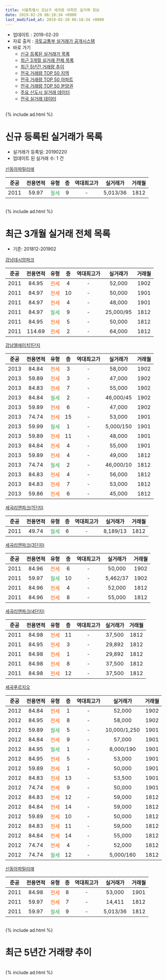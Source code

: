 ```yaml
---
title: 서울특별시 강남구 세곡동 아파트 실거래 정보
date: 2019-02-20 06:18:34 +0900
last_modified_at: 2019-02-20 06:18:34 +0900
---
```


* 업데이트 : 2019-02-20
* 자료 출처 : [국토교통부 실거래가 공개시스템](http://rt.molit.go.kr)
* 바로 가기
    * [신규 등록된 실거래가 목록](#신규-등록된-실거래가-목록)
    * [최근 3개월 실거래 전체 목록](#최근-3개월-실거래-전체-목록)
    * [최근 5년간 거래량 추이](#최근-5년간-거래량-추이)
    * [전국 거래량 TOP 50 지역](https://inasie.github.io/apt-trade-info/최근-3개월-전국에서-가장-거래가-많이-발생한-지역)
    * [전국 거래량 TOP 50 아파트](https://inasie.github.io/apt-trade-info/최근-3개월-전국에서-가장-거래가-많이-발생한-아파트)
    * [전국 거래량 TOP 50 분양권](https://inasie.github.io/apt-trade-info/최근-3개월-전국에서-가장-거래가-많이-발생한-분양권)
    * [주요 신도시 실거래 데이터](https://inasie.github.io/apt-trade-info/주요-신도시)
    * [전국 실거래 데이터](https://inasie.github.io/apt-trade-info/전국)
<br>
{% include ad.html %}
<br>

# 신규 등록된 실거래가 목록
* 실거래가 등록일: 20190220
* 업데이트 된 실거래 수: 1 건


[신동아파밀리에](https://search.naver.com/search.naver?query=%EC%84%9C%EC%9A%B8%ED%8A%B9%EB%B3%84%EC%8B%9C+%EA%B0%95%EB%82%A8%EA%B5%AC+%EC%84%B8%EA%B3%A1%EB%8F%99+%EC%8B%A0%EB%8F%99%EC%95%84%ED%8C%8C%EB%B0%80%EB%A6%AC%EC%97%90)

|준공|전용면적|유형|층|역대최고가|실거래가|거래월|
|:---:|:---:|:---:|:---:|:---:|:---:|:---:|
|2011|59.97|<span style="color:#34a853">월세</span>|9|<span style="color:#444444">-</span>|5,013/36|1812|


<br>
{% include ad.html %}
<br>

# 최근 3개월 실거래 전체 목록
* 기준: 201812-201902


[강남데시앙파크](https://search.naver.com/search.naver?query=%EC%84%9C%EC%9A%B8%ED%8A%B9%EB%B3%84%EC%8B%9C+%EA%B0%95%EB%82%A8%EA%B5%AC+%EC%84%B8%EA%B3%A1%EB%8F%99+%EA%B0%95%EB%82%A8%EB%8D%B0%EC%8B%9C%EC%95%99%ED%8C%8C%ED%81%AC)

|준공|전용면적|유형|층|역대최고가|실거래가|거래월|
|:---:|:---:|:---:|:---:|:---:|:---:|:---:|
|2011|84.95|<span style="color:#ff5a00">전세</span>|4|<span style="color:#444444">-</span>|52,000|1902|
|2011|84.97|<span style="color:#ff5a00">전세</span>|10|<span style="color:#444444">-</span>|50,000|1901|
|2011|84.97|<span style="color:#ff5a00">전세</span>|4|<span style="color:#444444">-</span>|48,000|1901|
|2011|84.97|<span style="color:#34a853">월세</span>|9|<span style="color:#444444">-</span>|25,000/95|1812|
|2011|84.95|<span style="color:#ff5a00">전세</span>|5|<span style="color:#444444">-</span>|50,000|1812|
|2011|114.69|<span style="color:#ff5a00">전세</span>|2|<span style="color:#444444">-</span>|64,000|1812|

[강남엘에이치1단지](https://search.naver.com/search.naver?query=%EC%84%9C%EC%9A%B8%ED%8A%B9%EB%B3%84%EC%8B%9C+%EA%B0%95%EB%82%A8%EA%B5%AC+%EC%84%B8%EA%B3%A1%EB%8F%99+%EA%B0%95%EB%82%A8%EC%97%98%EC%97%90%EC%9D%B4%EC%B9%981%EB%8B%A8%EC%A7%80)

|준공|전용면적|유형|층|역대최고가|실거래가|거래월|
|:---:|:---:|:---:|:---:|:---:|:---:|:---:|
|2013|84.84|<span style="color:#ff5a00">전세</span>|3|<span style="color:#444444">-</span>|58,000|1902|
|2013|59.89|<span style="color:#ff5a00">전세</span>|3|<span style="color:#444444">-</span>|47,000|1902|
|2013|84.83|<span style="color:#ff5a00">전세</span>|7|<span style="color:#444444">-</span>|55,000|1902|
|2013|84.84|<span style="color:#34a853">월세</span>|2|<span style="color:#444444">-</span>|46,000/45|1902|
|2013|59.89|<span style="color:#ff5a00">전세</span>|6|<span style="color:#444444">-</span>|47,000|1902|
|2013|74.74|<span style="color:#ff5a00">전세</span>|15|<span style="color:#444444">-</span>|53,000|1901|
|2013|59.99|<span style="color:#34a853">월세</span>|1|<span style="color:#444444">-</span>|5,000/150|1901|
|2013|59.89|<span style="color:#ff5a00">전세</span>|11|<span style="color:#444444">-</span>|48,000|1901|
|2013|84.84|<span style="color:#ff5a00">전세</span>|4|<span style="color:#444444">-</span>|55,000|1901|
|2013|59.89|<span style="color:#ff5a00">전세</span>|4|<span style="color:#444444">-</span>|49,000|1812|
|2013|74.74|<span style="color:#34a853">월세</span>|2|<span style="color:#444444">-</span>|46,000/10|1812|
|2013|84.83|<span style="color:#ff5a00">전세</span>|4|<span style="color:#444444">-</span>|56,000|1812|
|2013|84.83|<span style="color:#ff5a00">전세</span>|7|<span style="color:#444444">-</span>|53,000|1812|
|2013|59.86|<span style="color:#ff5a00">전세</span>|6|<span style="color:#444444">-</span>|45,000|1812|

[세곡리엔파크(1단지)](https://search.naver.com/search.naver?query=%EC%84%9C%EC%9A%B8%ED%8A%B9%EB%B3%84%EC%8B%9C+%EA%B0%95%EB%82%A8%EA%B5%AC+%EC%84%B8%EA%B3%A1%EB%8F%99+%EC%84%B8%EA%B3%A1%EB%A6%AC%EC%97%94%ED%8C%8C%ED%81%AC%281%EB%8B%A8%EC%A7%80%29)

|준공|전용면적|유형|층|역대최고가|실거래가|거래월|
|:---:|:---:|:---:|:---:|:---:|:---:|:---:|
|2011|49.74|<span style="color:#34a853">월세</span>|6|<span style="color:#444444">-</span>|8,189/13|1812|

[세곡리엔파크(3단지)](https://search.naver.com/search.naver?query=%EC%84%9C%EC%9A%B8%ED%8A%B9%EB%B3%84%EC%8B%9C+%EA%B0%95%EB%82%A8%EA%B5%AC+%EC%84%B8%EA%B3%A1%EB%8F%99+%EC%84%B8%EA%B3%A1%EB%A6%AC%EC%97%94%ED%8C%8C%ED%81%AC%283%EB%8B%A8%EC%A7%80%29)

|준공|전용면적|유형|층|역대최고가|실거래가|거래월|
|:---:|:---:|:---:|:---:|:---:|:---:|:---:|
|2011|84.96|<span style="color:#ff5a00">전세</span>|6|<span style="color:#444444">-</span>|50,000|1902|
|2011|59.97|<span style="color:#34a853">월세</span>|10|<span style="color:#444444">-</span>|5,462/37|1902|
|2011|84.96|<span style="color:#ff5a00">전세</span>|4|<span style="color:#444444">-</span>|52,000|1812|
|2011|84.96|<span style="color:#ff5a00">전세</span>|8|<span style="color:#444444">-</span>|55,000|1812|

[세곡리엔파크(4단지)](https://search.naver.com/search.naver?query=%EC%84%9C%EC%9A%B8%ED%8A%B9%EB%B3%84%EC%8B%9C+%EA%B0%95%EB%82%A8%EA%B5%AC+%EC%84%B8%EA%B3%A1%EB%8F%99+%EC%84%B8%EA%B3%A1%EB%A6%AC%EC%97%94%ED%8C%8C%ED%81%AC%284%EB%8B%A8%EC%A7%80%29)

|준공|전용면적|유형|층|역대최고가|실거래가|거래월|
|:---:|:---:|:---:|:---:|:---:|:---:|:---:|
|2011|84.98|<span style="color:#ff5a00">전세</span>|11|<span style="color:#444444">-</span>|37,500|1812|
|2011|84.95|<span style="color:#ff5a00">전세</span>|3|<span style="color:#444444">-</span>|29,892|1812|
|2011|84.98|<span style="color:#ff5a00">전세</span>|1|<span style="color:#444444">-</span>|29,892|1812|
|2011|84.98|<span style="color:#ff5a00">전세</span>|8|<span style="color:#444444">-</span>|37,500|1812|
|2011|84.98|<span style="color:#ff5a00">전세</span>|12|<span style="color:#444444">-</span>|37,500|1812|

[세곡푸르지오](https://search.naver.com/search.naver?query=%EC%84%9C%EC%9A%B8%ED%8A%B9%EB%B3%84%EC%8B%9C+%EA%B0%95%EB%82%A8%EA%B5%AC+%EC%84%B8%EA%B3%A1%EB%8F%99+%EC%84%B8%EA%B3%A1%ED%91%B8%EB%A5%B4%EC%A7%80%EC%98%A4)

|준공|전용면적|유형|층|역대최고가|실거래가|거래월|
|:---:|:---:|:---:|:---:|:---:|:---:|:---:|
|2012|84.84|<span style="color:#ff5a00">전세</span>|1|<span style="color:#444444">-</span>|52,000|1902|
|2012|84.95|<span style="color:#ff5a00">전세</span>|8|<span style="color:#444444">-</span>|58,000|1902|
|2012|59.89|<span style="color:#34a853">월세</span>|5|<span style="color:#444444">-</span>|10,000/1,250|1901|
|2012|84.84|<span style="color:#ff5a00">전세</span>|9|<span style="color:#444444">-</span>|57,000|1901|
|2012|84.95|<span style="color:#34a853">월세</span>|1|<span style="color:#444444">-</span>|8,000/190|1901|
|2012|84.95|<span style="color:#ff5a00">전세</span>|5|<span style="color:#444444">-</span>|53,000|1901|
|2012|59.89|<span style="color:#ff5a00">전세</span>|1|<span style="color:#444444">-</span>|50,000|1901|
|2012|84.83|<span style="color:#ff5a00">전세</span>|13|<span style="color:#444444">-</span>|53,500|1901|
|2012|74.74|<span style="color:#ff5a00">전세</span>|9|<span style="color:#444444">-</span>|50,000|1901|
|2012|84.83|<span style="color:#ff5a00">전세</span>|12|<span style="color:#444444">-</span>|59,000|1812|
|2012|84.84|<span style="color:#ff5a00">전세</span>|14|<span style="color:#444444">-</span>|59,000|1812|
|2012|59.89|<span style="color:#ff5a00">전세</span>|10|<span style="color:#444444">-</span>|50,000|1812|
|2012|84.83|<span style="color:#ff5a00">전세</span>|11|<span style="color:#444444">-</span>|59,000|1812|
|2012|84.84|<span style="color:#ff5a00">전세</span>|14|<span style="color:#444444">-</span>|55,000|1812|
|2012|74.74|<span style="color:#ff5a00">전세</span>|4|<span style="color:#444444">-</span>|52,000|1812|
|2012|74.74|<span style="color:#34a853">월세</span>|12|<span style="color:#444444">-</span>|5,000/160|1812|


<script async src="//pagead2.googlesyndication.com/pagead/js/adsbygoogle.js"></script>
<!-- 기본 -->
<ins class="adsbygoogle"
     style="display:block"
     data-ad-client="ca-pub-2446590836940007"
     data-ad-slot="1659523306"
     data-ad-format="auto"
     data-full-width-responsive="true"></ins>
<script>
(adsbygoogle = window.adsbygoogle || []).push({});
</script>


[신동아파밀리에](https://search.naver.com/search.naver?query=%EC%84%9C%EC%9A%B8%ED%8A%B9%EB%B3%84%EC%8B%9C+%EA%B0%95%EB%82%A8%EA%B5%AC+%EC%84%B8%EA%B3%A1%EB%8F%99+%EC%8B%A0%EB%8F%99%EC%95%84%ED%8C%8C%EB%B0%80%EB%A6%AC%EC%97%90)

|준공|전용면적|유형|층|역대최고가|실거래가|거래월|
|:---:|:---:|:---:|:---:|:---:|:---:|:---:|
|2011|84.98|<span style="color:#ff5a00">전세</span>|8|<span style="color:#444444">-</span>|53,000|1901|
|2011|59.97|<span style="color:#ff5a00">전세</span>|7|<span style="color:#444444">-</span>|14,411|1812|
|2011|59.97|<span style="color:#34a853">월세</span>|9|<span style="color:#444444">-</span>|5,013/36|1812|


<br>
{% include ad.html %}
<br>

# 최근 5년간 거래량 추이


<div style="width:100%;">
    <canvas id="deal_progress" height="200"></canvas>
</div>

<script>
new Chart(document.getElementById("deal_progress"), {
    type: 'line',
    data: {
        labels: ['201402','201403','201404','201405','201406','201407','201408','201409','201410','201411','201412','201501','201502','201503','201504','201505','201506','201507','201508','201509','201510','201511','201512','201601','201602','201603','201604','201605','201606','201607','201608','201609','201610','201611','201612','201701','201702','201703','201704','201705','201706','201707','201708','201709','201710','201711','201712','201801','201802','201803','201804','201805','201806','201807','201808','201809','201810','201811','201812','201901','201902'],
        datasets: [{
            label: '매매',
            pointRadius: 1,
            data: [2, 2, 5, 2, 2, 5, 11, 7, 10, 3, 4, 8, 2, 10, 10, 8, 6, 14, 8, 11, 15, 17, 5, 3, 1, 5, 12, 15, 22, 31, 38, 26, 25, 7, 7, 3, 3, 10, 11, 36, 32, 40, 13, 21, 22, 10, 11, 18, 14, 5, 3, 7, 2, 1, 24, 10, 1, 1, 0, 0, 0],
            borderColor: "rgba(255, 201, 14, 1)",
            backgroundColor: "rgba(255, 201, 14, 0.5)",
            fill: false,
            lineTension: 0
        },{
            label: '전월세',
            pointRadius: 1,
            data: [33, 23, 14, 6, 11, 10, 14, 11, 18, 18, 16, 9, 8, 19, 33, 18, 15, 15, 34, 26, 24, 30, 17, 44, 30, 31, 16, 19, 20, 16, 26, 19, 26, 17, 31, 13, 25, 21, 53, 25, 28, 26, 41, 30, 27, 33, 32, 54, 38, 34, 23, 20, 31, 23, 26, 23, 37, 21, 25, 14, 10],
            borderColor: "rgba(0, 141, 185, 1)",
            backgroundColor: "rgba(0, 141, 185, 0.5)",
            fill: false,
            lineTension: 0
        }
        ]
    },
    options: {
        responsive: true,
        title: {
            display: false
        },
        tooltips: {
            mode: 'index',
            intersect: false
        },
        hover: {
            mode: 'nearest',
            intersect: true
        },
        scales: {
            xAxes: [{
                display: true,
                scaleLabel: {
                    display: true,
                    labelString: '년/월'
                }
            }],
            yAxes: [{
                display: true,
                ticks: {
                    suggestedMin: 0,
                },
                scaleLabel: {
                    display: true,
                    labelString: '실거래 수'
                }
            }]
        }
    }
});

</script>


<br>
{% include ad.html %}
<br>

